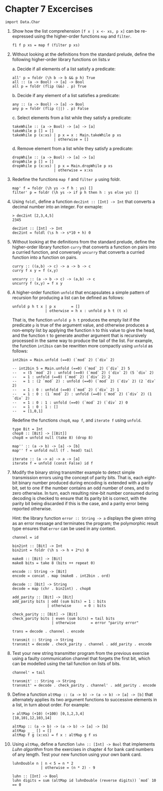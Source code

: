 Chapter 7 Excercises
===================

~~~ {.haskell}
import Data.Char
~~~

1. Show how the list comprehension `[f x | x <- xs, p x]` can be re-expressed using the higher-order functions `map` and `filter`.

    ~~~ {.haskell}
    f1 f p xs = map f (filter p xs)
    ~~~
2. Without looking at the definitions from the standard prelude, define the following higher-order library functions on lists.v

    a. Decide if all elements of a list satisfy a predicate:

    ~~~ {.haskell}
    all' p = foldr (\h b -> b && p h) True
    all :: (a -> Bool) -> [a] -> Bool
    all p = foldr (flip (&&) . p) True
    ~~~
    b. Decide if any element of a list satisfies a predicate:

    ~~~ {.haskell}
    any :: (a -> Bool) -> [a] -> Bool
    any p = foldr (flip (||) . p) False
    ~~~
    c. Select elements from a list while they satisfy a predicate:

    ~~~ {.haskell}
    takeWhile :: (a -> Bool) -> [a] -> [a]
    takeWhile p [] = []
    takeWhile p (x:xs) | p x = x : Main.takeWhile p xs
                       | otherwise = []
    ~~~
    d. Remove element from a list while they satisfy a predicate:

    ~~~ {.haskell}
    dropWhile :: (a -> Bool) -> [a] -> [a]
    dropWhile p [] = []
    dropWhile p (x:xs) | p x = Main.dropWhile p xs
                       | otherwise = x:xs
    ~~~

3. Redefine the functions `map f` and `filter p` using foldr.

    ~~~ {.haskell}
    map' f = foldr (\h ys -> f h : ys) []
    filter' p = foldr (\h ys -> if p h then h : ys else ys) []
    ~~~

4. Using `foldl`, define a function `dec2int :: [Int] -> Int` that converts a decimal number into an integer. For exmaple:

    ~~~ 
    > dec2int [2,3,4,5]
    2345
    ~~~

    ~~~ {.haskell}
    dec2int :: [Int] -> Int
    dec2int = foldl (\s h -> s*10 + h) 0
    ~~~

5. Without looking at the definitions from the standard prelude, define the higher-order library function `curry` that converts a function on pairs into a curried function, and conversely `uncurry` that converts a curried function into a function on pairs.

    ~~~ {.haskell}
    curry :: ((a,b) -> c) -> a -> b -> c
    curry f x y = f (x,y)

    uncurry :: (a -> b -> c) -> (a,b) -> c
    uncurry f (x,y) = f x y
    ~~~

6. A higher-order function `unfold` that encapsulates a simple pattern of recursion for producing a list can be defined as follows:

    ~~~ {.haskell}
    unfold p h t x | p x       = []
                   | otherwise = h x : unfold p h t (t x)
    ~~~

    That is, the function `unfold p h t` produces the empty list if the predicate `p` is true of the argument value, and otherwise produces a non-empty list by applying the function `h` to this value to give the head, and the function `t` to generate another argument that is recursively processed in the same way to produce the tail of the list. For example, the function `int2bin` can be rewritten more compactly using `unfold` as follows:

    ~~~ {.haskell}
    int2bin = Main.unfold (==0) (`mod` 2) (`div` 2)
    
    -- int2bin 5 = Main.unfold (==0) (`mod` 2) (`div` 2) 5
    --   = (5 `mod` 2) : unfold (==0) (`mod` 2) (`div` 2) (5 `div` 2)
    --   = 1 : unfold (==0) (`mod` 2) (`div` 2) 2
    --   = 1 : (2 `mod` 2) : unfold (==0) (`mod` 2) (`div` 2) (2 `div` 2)
    --   = 1 : 0 : unfold (==0) (`mod` 2) (`div` 2) 1
    --   = 1 : 0 : (1 `mod` 2) : unfold (==0) (`mod` 2) (`div` 2) (1 `div` 2)
    --   = 1 : 0 : 1 : unfold (==0) (`mod` 2) (`div` 2) 0
    --   = 1 : 0 : 1 : []
    --   = [1,0,1]
    ~~~

    Redefine the functions `chop8`, `map f`, and `iterate f` using `unfold`.

    ~~~ {.haskell}
    type Bit = Int
    chop8 :: [Bit] -> [[Bit]]
    chop8 = unfold null (take 8) (drop 8)

    map'' :: (a -> b) -> [a] -> [b]
    map'' f = unfold null (f . head) tail

    iterate :: (a -> a) -> a -> [a]
    iterate f = unfold (const False) id f
    ~~~

7. Modify the binary string transmitter example to detect simple transmission errors using the concept of parity bits. That is, each eight-bit binary number produced during encoding is extended with a parity bit, set to one if the number contains an odd number of ones, and to zero otherwise. In turn, each resulting nine-bit number consumed during decoding is checked to ensure that its parity bit is correct, with the parity bit being discarded if this is the case, and a parity error being reported otherwise. 

    Hint: the library function `error :: String -> a` displays the given string as an error message and terminates the program; the polymorphic result type ensures that `error` can be used in any context.

    ~~~ {.haskell}
    channel = id

    bin2int :: [Bit] -> Int
    bin2int = foldr (\h s -> h + 2*s) 0

    make8 :: [Bit] -> [Bit]
    make8 bits = take 8 (bits ++ repeat 0)

    encode :: String -> [Bit]
    encode = concat . map (make8 . int2bin . ord)

    decode :: [Bit] -> String
    decode = map (chr . bin2int) . chop8

    add_parity :: [Bit] -> [Bit]
    add_parity bits | odd (sum bits) = 1 : bits
                    | otherwise      = 0 : bits
    
    check_parity :: [Bit] -> [Bit]
    check_parity bits | even (sum bits) = tail bits
                      | otherwise       = error "parity error"

    trans = decode . channel . encode

    transmit :: String -> String
    transmit = decode . check_parity . channel . add_parity . encode

    ~~~

8. Test your new string transmitter program from the previous exercise using a faulty communication channel that forgets the first bit, which can be modelled using the tail function on lists of bits. 

    ~~~ {.haskell}
    channel' = tail

    transmit' :: String -> String
    transmit' = decode . check_parity . channel' . add_parity . encode
    ~~~

9. Define a function `altMap :: (a -> b) -> (a -> b) -> [a] -> [b]` that alternately applies its two argument functions to successive elements in a list, in turn about order. For example:

    ~~~
    > altMap (+10) (+100) [0,1,2,3,4]
    [10,101,12,103,14]
    ~~~

    ~~~ {.haskell}
    altMap :: (a -> b) -> (a -> b) -> [a] -> [b]
    altMap _ _ [] = []
    altMap f g (x:xs) = f x : altMap g f xs
    ~~~

10. Using `altMap`, define a function `luhn :: [Int] -> Bool` that implements *Luhn algorithm* from the exercises in chapter 4 for bank card numbers of any length. Test your new function using your own bank card.

    ~~~ {.haskell}
    luhnDouble n | n < 5 = n * 2
                 | otherwise = (n * 2) - 9

    luhn :: [Int] -> Bool
    luhn digits = sum (altMap id luhnDouble (reverse digits)) `mod` 10 == 0
    ~~~